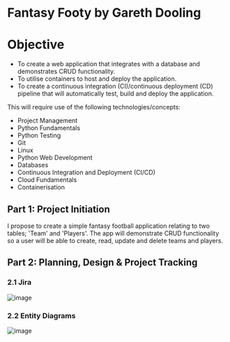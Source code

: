 # Fantasy Footy by Gareth Dooling

# Objective

- To create a web application that integrates with a database and demonstrates CRUD functionality.
- To utilise containers to host and deploy the application.
- To create a continuous integration (CI)/continuous deployment (CD) pipeline that will automatically test, build and deploy the application.

This will require use of the following technologies/concepts:

- Project Management
- Python Fundamentals
- Python Testing
- Git
- Linux
- Python Web Development
- Databases
- Continuous Integration and Deployment (CI/CD)
- Cloud Fundamentals
- Containerisation

## Part 1: Project Initiation

I propose to create a simple fantasy football application relating to two tables; 'Team' and 'Players'. The app will demonstrate CRUD functionality so a user will be able to create, read, update and delete teams and players. 

## Part 2: Planning, Design & Project Tracking

### 2.1 Jira

![image](https://user-images.githubusercontent.com/97617047/153412116-38921f79-558d-4b25-a836-182366f061f2.png)

### 2.2 Entity Diagrams

![image](https://user-images.githubusercontent.com/97617047/153581704-25a4ffb8-81b2-491a-acf4-ed42351c7833.png)


